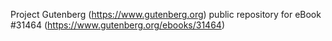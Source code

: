 Project Gutenberg (https://www.gutenberg.org) public repository for eBook #31464 (https://www.gutenberg.org/ebooks/31464)

